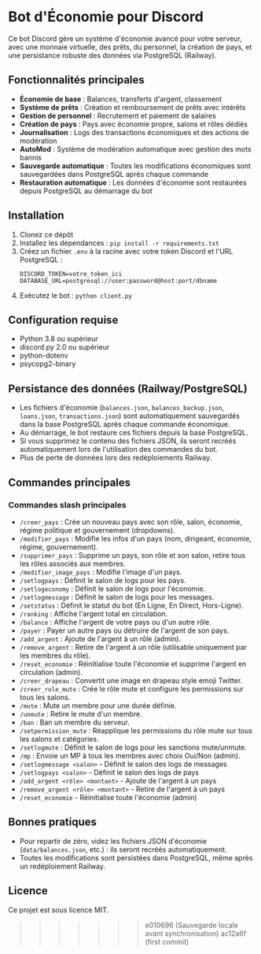 
# Bot d'Économie pour Discord

Ce bot Discord gère un système d'économie avancé pour votre serveur, avec une monnaie virtuelle, des prêts, du personnel, la création de pays, et une persistance robuste des données via PostgreSQL (Railway).

## Fonctionnalités principales

- **Économie de base** : Balances, transferts d'argent, classement
- **Système de prêts** : Création et remboursement de prêts avec intérêts
- **Gestion de personnel** : Recrutement et paiement de salaires
- **Création de pays** : Pays avec économie propre, salons et rôles dédiés
- **Journalisation** : Logs des transactions économiques et des actions de modération
- **AutoMod** : Système de modération automatique avec gestion des mots bannis
- **Sauvegarde automatique** : Toutes les modifications économiques sont sauvegardées dans PostgreSQL après chaque commande
- **Restauration automatique** : Les données d'économie sont restaurées depuis PostgreSQL au démarrage du bot

## Installation

1. Clonez ce dépôt
2. Installez les dépendances : `pip install -r requirements.txt`
3. Créez un fichier `.env` à la racine avec votre token Discord et l'URL PostgreSQL :
   ```
   DISCORD_TOKEN=votre_token_ici
   DATABASE_URL=postgresql://user:password@host:port/dbname
   ```
4. Exécutez le bot : `python client.py`

## Configuration requise

- Python 3.8 ou supérieur
- discord.py 2.0 ou supérieur
- python-dotenv
- psycopg2-binary

## Persistance des données (Railway/PostgreSQL)

- Les fichiers d'économie (`balances.json`, `balances_backup.json`, `loans.json`, `transactions.json`) sont automatiquement sauvegardés dans la base PostgreSQL après chaque commande économique.
- Au démarrage, le bot restaure ces fichiers depuis la base PostgreSQL.
- Si vous supprimez le contenu des fichiers JSON, ils seront recréés automatiquement lors de l'utilisation des commandes du bot.
- Plus de perte de données lors des redéploiements Railway.

## Commandes principales

### Commandes slash principales

- `/creer_pays` : Crée un nouveau pays avec son rôle, salon, économie, régime politique et gouvernement (dropdowns).
- `/modifier_pays` : Modifie les infos d'un pays (nom, dirigeant, économie, régime, gouvernement).
- `/supprimer_pays` : Supprime un pays, son rôle et son salon, retire tous les rôles associés aux membres.
- `/modifier_image_pays` : Modifie l'image d'un pays.
- `/setlogpays` : Définit le salon de logs pour les pays.
- `/setlogeconomy` : Définit le salon de logs pour l'économie.
- `/setlogmessage` : Définit le salon de logs pour les messages.
- `/setstatus` : Définit le statut du bot (En Ligne, En Direct, Hors-Ligne).
- `/ranking` : Affiche l'argent total en circulation.
- `/balance` : Affiche l'argent de votre pays ou d'un autre rôle.
- `/payer` : Payer un autre pays ou détruire de l'argent de son pays.
- `/add_argent` : Ajoute de l'argent à un rôle (admin).
- `/remove_argent` : Retire de l'argent à un rôle (utilisable uniquement par les membres du rôle).
- `/reset_economie` : Réinitialise toute l'économie et supprime l'argent en circulation (admin).
- `/creer_drapeau` : Convertit une image en drapeau style emoji Twitter.
- `/creer_role_mute` : Crée le rôle mute et configure les permissions sur tous les salons.
- `/mute` : Mute un membre pour une durée définie.
- `/unmute` : Retire le mute d'un membre.
- `/ban` : Ban un membre du serveur.
- `/setpermission_mute` : Réapplique les permissions du rôle mute sur tous les salons et catégories.
- `/setlogmute` : Définit le salon de logs pour les sanctions mute/unmute.
- `/mp` : Envoie un MP à tous les membres avec choix Oui/Non (admin).
- `/setlogmessage <salon>` - Définit le salon des logs de messages
- `/setlogpays <salon>` - Définit le salon des logs de pays
- `/add_argent <rôle> <montant>` - Ajoute de l'argent à un pays
- `/remove_argent <rôle> <montant>` - Retire de l'argent à un pays
- `/reset_economie` - Réinitialise toute l'économie (admin)

## Bonnes pratiques

- Pour repartir de zéro, videz les fichiers JSON d'économie (`data/balances.json`, etc.) : ils seront recréés automatiquement.
- Toutes les modifications sont persistées dans PostgreSQL, même après un redéploiement Railway.

## Licence

Ce projet est sous licence MIT.
>>>>>>> e010696 (Sauvegarde locale avant synchronisation)
>>>>>>> ac12a6f (first commit)
